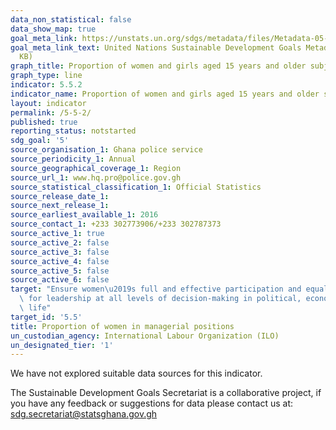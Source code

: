 ```yaml
---
data_non_statistical: false
data_show_map: true
goal_meta_link: https://unstats.un.org/sdgs/metadata/files/Metadata-05-05-02.pdf
goal_meta_link_text: United Nations Sustainable Development Goals Metadata (PDF 372
  KB)
graph_title: Proportion of women and girls aged 15 years and older subjected to sexual violence by persons other than an intimate partner in the previous 12 months,
graph_type: line
indicator: 5.5.2
indicator_name: Proportion of women and girls aged 15 years and older subjected to sexual violence by persons other than an intimate partner in the previous 12 months, by age and place of occurrence
layout: indicator
permalink: /5-5-2/
published: true
reporting_status: notstarted
sdg_goal: '5'
source_organisation_1: Ghana police service
source_periodicity_1: Annual
source_geographical_coverage_1: Region
source_url_1: www.hq.pro@police.gov.gh
source_statistical_classification_1: Official Statistics
source_release_date_1: 
source_next_release_1:
source_earliest_available_1: 2016
source_contact_1: +233 302773906/+233 302787373
source_active_1: true
source_active_2: false
source_active_3: false
source_active_4: false
source_active_5: false
source_active_6: false
target: "Ensure women\u2019s full and effective participation and equal opportunities\
  \ for leadership at all levels of decision-making in political, economic and public\
  \ life"
target_id: '5.5'
title: Proportion of women in managerial positions
un_custodian_agency: International Labour Organization (ILO)
un_designated_tier: '1'
---
```

We have not explored suitable data sources for this indicator.

The Sustainable Development Goals Secretariat is a collaborative project, if you have any feedback or suggestions for data please contact us at: sdg.secretariat@statsghana.gov.gh
